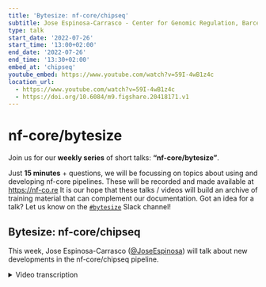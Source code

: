 ```yaml
---
title: 'Bytesize: nf-core/chipseq'
subtitle: Jose Espinosa-Carrasco - Center for Genomic Regulation, Barcelona
type: talk
start_date: '2022-07-26'
start_time: '13:00+02:00'
end_date: '2022-07-26'
end_time: '13:30+02:00'
embed_at: 'chipseq'
youtube_embed: https://www.youtube.com/watch?v=59I-4wB1z4c
location_url:
  - https://www.youtube.com/watch?v=59I-4wB1z4c
  - https://doi.org/10.6084/m9.figshare.20418171.v1
---
```


# nf-core/bytesize

Join us for our **weekly series** of short talks: **“nf-core/bytesize”**.

Just **15 minutes** + questions, we will be focussing on topics about using and developing nf-core pipelines.
These will be recorded and made available at <https://nf-co.re>
It is our hope that these talks / videos will build an archive of training material that can complement our documentation. Got an idea for a talk? Let us know on the [`#bytesize`](https://nfcore.slack.com/channels/bytesize) Slack channel!

## Bytesize: nf-core/chipseq

This week, Jose Espinosa-Carrasco ([@JoseEspinosa](https://github.com/JoseEspinosa)) will talk about new developments in the nf-core/chipseq pipeline.

<details markdown="1"><summary>Video transcription</summary>
:::note
The content has been edited to make it reader-friendly
:::

[0:01](https://www.youtube.com/watch?v=59I-4wB1z4c&t=1)
I'm jose Espinosa-Carrasco from the comparative bioinformatics group, the CRG, and today I will introduce you to the nf-core chipseq pipeline.

[0:14](https://www.youtube.com/watch?v=59I-4wB1z4c&t=14)
Some background about me. I'm currently a postdoctoral research fellow in Notredame's lab at the CRG, the comparative bioinformatics group. As some of you may know this is a group where nextflow was created by Paolo di Tomaso. It's my second time I am there, so when nextflow was developed I was already there. I put these two things here because we are actively contributing to BovReg, which is a consortium to annotate the genome of the cow. My boss likes to say it's encode for cows. This is under the broader umbrella of the EuroFAANG which is a functional annotation of animal genomes, which aim is to annotate animal genomes. We are essentially using nf-core pipelines for this. Both in BovReg and in EuroFAANG. I'm also a core member of nf-core.

[1:39](https://www.youtube.com/watch?v=59I-4wB1z4c&t=99)
A little bit of background about chipseq. Probably all of you know about this, but what we want to obtain when we do chipseq experiments is this figs which show us where our transcription factors are binding in the genome, or the instance modifications. This is normally how the experimental procedure is done: There is a crosslink between the transcription factors (that are proteins) and the DNA in the place that they are sitting. This normally done with formaldehyde. After this there is a sonication procedure to get rid of the rest of the dna, then there is an immunoprecipitation step, which is what gives the name to the technique. This way we take the transcription factors that we are interested in and then the dna is purificated and the library is prepared. I'm not a wetlab guy, so probably many of you can explain this better than myself.

[2:56](https://www.youtube.com/watch?v=59I-4wB1z4c&t=176)
As i said before, this is the kind of thing that we obtain after we have run our nf-core chipseq pipeline, or other pipelines. Some figures from the nf-core chipseq pipeline. I was looking at it yesterday, and in terms of stars it is the third most popular pipeline. It has not been updated for a long time, as we will discuss today. It's a quite popular pipeline and also a quite used pipeline. It was originally developed by Chuan Wang and Phil Ewels and then it was modified to be in nf-core by Harshil Patel

[3:58](https://www.youtube.com/watch?v=59I-4wB1z4c&t=238)
This timeline shows i think if i'm not mistaken... I was looking at this yesterday, because i thought that chipseq was one of the first pipelines to be released in nf-core. It's not the first but it's among the 10 first ones. So as you can see here, it was first released in june 2019 and this is the release cycle of the chipseq pipeline itself. It was first released, as i said, during 2019 and then it was updated in November 2019, and version 1.2 was in July to 2020. These are two minor releases, this means that since this point it has not been any real big update on the pipeline.

[4:59](https://www.youtube.com/watch?v=59I-4wB1z4c&t=298)
We are working on the development of the DSL2 version of the pipeline. Actually most of the things that I will discuss today can be applied both to the DSL2 and the DSL1 pipeline, but if they can only be applied by to one of the versions, it will be to the DSL2 version, even if it's not yet the stable version. We have been dying to release the pipeline for a long time so we are approaching Sarek or even worse than Sarek and we have not released the version 2.0 (although we are very very close to it).

[5:41](https://www.youtube.com/watch?v=59I-4wB1z4c&t=341)
Here is the pipeline overview. It starts with your .fastq files, an input and a spreadsheet, that i will discuss during the presentation. There are some quality control processes like fastqc here also the adapters are removed with Trimgalore and then the alignments are performed. In the version 1.2 the only aligner that was available is bwa and now in the new version these other aligners will become available with Bowtie2, STAR and Chromap. After the alignment some aligner statistics are calculated using Samtools. Then there are these other processes, that are shown here. The replicates, if there are replicates, are merged using Picard, then duplicates are marked also using Picard. There is some quality control at the alignment level using preseq and Picard and also the bam files are filtered. The duplicates that we have marked in the previous step and also the blacklisted regions are removed.There are some regions in the genome that are difficult to align. These are known and and these regions are removed with Samtools. After all these steps some other alignment so this after all these procedures some alignment statistics are calculated. Then here we have some of the DL analysis that the pipeline performs, so we produce this fingerprint plot and the redistribution profiles.
This could also be seen as quality control approach because you can see the distribution of the profiles of the peaks, for instance, binding to the DNA. Also this strand cross correlation peaks procedure is is run with phantompeakqualtools and .bigwig files are produced with the peaks, so that they can be used downsteam and for the visualization. We also call broad or narrow peaks. The pipeline allows to have these two modes. Normally narrow peaks are called for transcription factors and broad peaks are are called for instance modifications, because the regions tend to be much wider. Then we run homer, to see where the annotation peaks that are produced are found relative to the genomic features, for instance genes. There is also this process with MACS2, which is to call consensus peaks across a given IP. We run Subread/featureCounts to have the number of reads that we found by peak.
We run DESeq only for quality control, so only the pca is used. In the previous versions, differential expression analysis was done but we agreed that this downstream processes should not be in the in the main pipeline. That's why they they have been removed.

[10:19](https://www.youtube.com/watch?v=59I-4wB1z4c&t=619)
Here i'm listing the main dsl2 updates in future. Of course the pipeline has been ported to the DSL2 syntax. This means that all models that were not yet available in modules have been implemented. We also need to implement some new modules for tools, we need several in one process, but you probably are familiar with this. More specific to the pipeline, the files containing the blacklisted regions, that i mentioned before, have been updated. Qe have included these new aligners: BWA is the default one, but now you can choose from this list. Actually I'm not entirely sure if Chromap is working as expected, probably here I will need the help of someone more familiar with this aligner. The effective genome size logic has been refactored. This is a parameter that s needed for MACS2, to annotate peaks and we have changed the logic. The input sample sheet format has been modified and, as i mentioned before, the differential expression analysis has been removed from the consensus peak comparisons of the pipeline. Of course we have fixed some bugs.

[11:45](https://www.youtube.com/watch?v=59I-4wB1z4c&t=705)
This is to show you something about these blacklist regions. As you see here the issue is closed, because this has been already implemented. But I want to throw a warning, that if you are still using version 1.2.2, you probably need to update the blacklist in the case that you are using one of the genomes where these lists are available, using the blacklist parameter. If you are using the development version you don't need to care about this.

[12:24](https://www.youtube.com/watch?v=59I-4wB1z4c&t=744)
As i mentioned before, MACS2 needs this effective genome size. This is the macs_gsize parameter that is encoded in the pipeline and we have included it now in the iGenomes configuration, the --macs_gsize size for the corresponding read length. We have calculated this based on this link here. If the genome is in the iGenome file and you provide the read length, it will be automatically taken from these maps. That's why we need this new --read_length parameter. If this is not the case, in the same way that we calculated these values, the pipeline will calculate the values for your genome, using the cage unique merge model, that has been implemented.

[13:29](https://www.youtube.com/watch?v=59I-4wB1z4c&t=809)
This is how the input looks like. You have the sample, fastq1, fastq2, antibody, control. We have seen this several times in similar formats during the bytesize talks. As you can see here, we have the sample. These samples will be merged, so for instance these two samples will be merged. Everything that is before this rep 1 and rep 2 is identical. This will tell the pipeline to merge the samples. If you have a single N rep, like in this case, you just provide the file here. If you have a paired-end, you will have to provide the second file here. This is the IP and this is the control. The control, as you can see here, is then listed here and of course has not this control field.
To run the pipeline, once you have this sample sheet, you just need these parameters. This is to run the test_full. It is taken from this link, which is what the test_full is using to run the test_full data test. You provide the genome and now you have to provide the read length so that we can take the value of the macs_gsize parameter from the map in the iGenomes. With this command you will be able to run the pipeline. In this case i used the development branch, because, as i mentioned, it's almost in production and it should be quite safe to use with the new features it has. Probably it will be released before the end of summer.

[15:23](https://www.youtube.com/watch?v=59I-4wB1z4c&t=923)
There are more parameters that you can take a look at in the parameters docs, to parameterize your run of the pipeline. Please take a look there and if you have any questions, just drop us a line in slack.

[15:38](https://www.youtube.com/watch?v=59I-4wB1z4c&t=938)
This is something that pops up many times in slack and that's why I put it here. You need controls for running the chipseq pipeline. We know that there are experiments that are old and maybe they did not have controls, but the pipeline currently is designed to be used with controls. There is a hack (that's why i put this this answer from Harshil here): you can use the ATACseq pipeline if you don't have controls, using these parameterization. In principle it should work, but ideally you should use controls. If if you are designing your experiments, you should have your controls.

[16:28](https://www.youtube.com/watch?v=59I-4wB1z4c&t=988)
This is the outputs of the pipeline with the command line that i previously mentioned. This is available also on the website. You can go there and see all the results with the full test data set. This corresponds still to the version 1.2.2, but hopefully soon it will be updated.

[16:55](https://www.youtube.com/watch?v=59I-4wB1z4c&t=1015)
We already have plans for future releases, because we wanted to get the 2.0 out and also we wanted it to be quite similar to the version 1.2.2, so that we can identify any bug or any problem that we have. Trom there we can start growing the version 2.0, if there are features that are needed by the community. These are the things that are planned for version 2.1. It will be to include the metro map. As you have seen i have done this schematical before which was not very nice. But I didn't have time to have a look at james' talk and to create it. We also would like to add the irreproducible discovery rate that is used to check consistency between replicates. It's kind of a standard because it's the measure that was used by encode. Of course we are open to ideas and if you find a bug, please tell us.

[18:02](https://www.youtube.com/watch?v=59I-4wB1z4c&t=1082)
With this I'm done. We have now a a summer break in terms of bite size talks, until the 13th of September, but probably Franziska knows better than me. If you have any questions tell me, and that's all.

(Fran) Thank you very much. I have now enabled for everyone to unmute themselves. If there are any questions you can do so and just ask them directly or put them in the chat.

[18:36](https://www.youtube.com/watch?v=59I-4wB1z4c&t=1116)
(Question) Thanks, I have a question. That was a great talk by the way, that was good, thanks for the effort! I was wondering if you could, while supplying the command line arguments, change the genome build, since it looks like you hardcoded the hd19 into the code.
(Answer) The thing is, that you can provide so in the iGenomes configuration file. There are several genomes, one of those is the hg19 but there are more. There are not only human they're also from mice and so on. If you can check the key and this way all the files that you need the fasta file, the genome fasta file, these genome sizes that I told you, they are automatically rendered by the pipeline. In the case that you don't have them or in the case that you are running a genome that is not there, you can provide these parameters to the pipeline and these files and it will run. It's just for simplicity that I include this genome in the in the command.

[20:01](https://www.youtube.com/watch?v=59I-4wB1z4c&t=1201)
If there are no questions then i would like to thank Jose of course and the Chan Zuckerberg Initiative for funding of these talks. As usual this talk will be uploaded to youtube and if you have any questions later on you can always come to the slack channel of chipseq or for bytesize and ask the questions there. Thank you very much.

</details>
